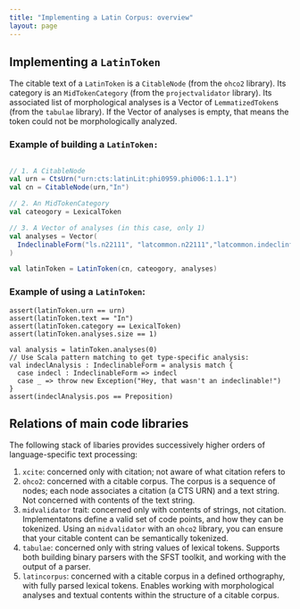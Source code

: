 ```yaml
---
title: "Implementing a Latin Corpus: overview"
layout: page
---
```



## Implementing a `LatinToken`

The citable text of a `LatinToken` is a `CitableNode` (from the `ohco2` library).  Its category is an `MidTokenCategory` (from the `projectvalidator` library).  Its associated list of morphological analyses is a Vector of `LemmatizedToken`s (from the `tabulae` library).  If the Vector of analyses is empty, that means the token could not be morphologically analyzed.




### Example of building a `LatinToken:`

```scala

// 1. A CitableNode
val urn = CtsUrn("urn:cts:latinLit:phi0959.phi006:1.1.1")
val cn = CitableNode(urn,"In")

// 2. An MidTokenCategory
val cateogory = LexicalToken

// 3. A Vector of analyses (in this case, only 1)
val analyses = Vector(
  IndeclinableForm("ls.n22111", "latcommon.n22111","latcommon.indeclinfl1", Preposition)
)

val latinToken = LatinToken(cn, cateogory, analyses)
```

### Example of using a `LatinToken`:

```
assert(latinToken.urn == urn)
assert(latinToken.text == "In")
assert(latinToken.category == LexicalToken)
assert(latinToken.analyses.size == 1)

val analysis = latinToken.analyses(0)
// Use Scala pattern matching to get type-specific analysis:
val indeclAnalysis : IndeclinableForm = analysis match {
  case indecl : IndeclinableForm => indecl
  case _ => throw new Exception("Hey, that wasn't an indeclinable!")
}
assert(indeclAnalysis.pos == Preposition)
```

## Relations of main code libraries

The following stack of libaries provides successively higher orders of language-specific text processing:

1. `xcite`: concerned only with citation; not aware of what citation refers to
2. `ohco2`: concerned with a citable corpus.  The corpus is a sequence of nodes; each node associates a citation (a CTS URN) and a text string.  Not concerned with contents of the text string.
3. `midvalidator` trait: concerned only with contents of strings, not citation. Implementatons define a valid set of code points, and how they can be tokenized.  Using an `midvalidator` with an `ohco2` library, you can ensure that your citable content can be semantically tokenized.
4. `tabulae`:  concerned only with string values of lexical tokens. Supports both building binary parsers with the SFST toolkit, and working with the output of a parser.
5.  `latincorpus`:  concerned with a citable corpus in a defined orthography, with fully parsed lexical tokens.  Enables working with morphological analyses and textual contents within the structure of a citable corpus.
